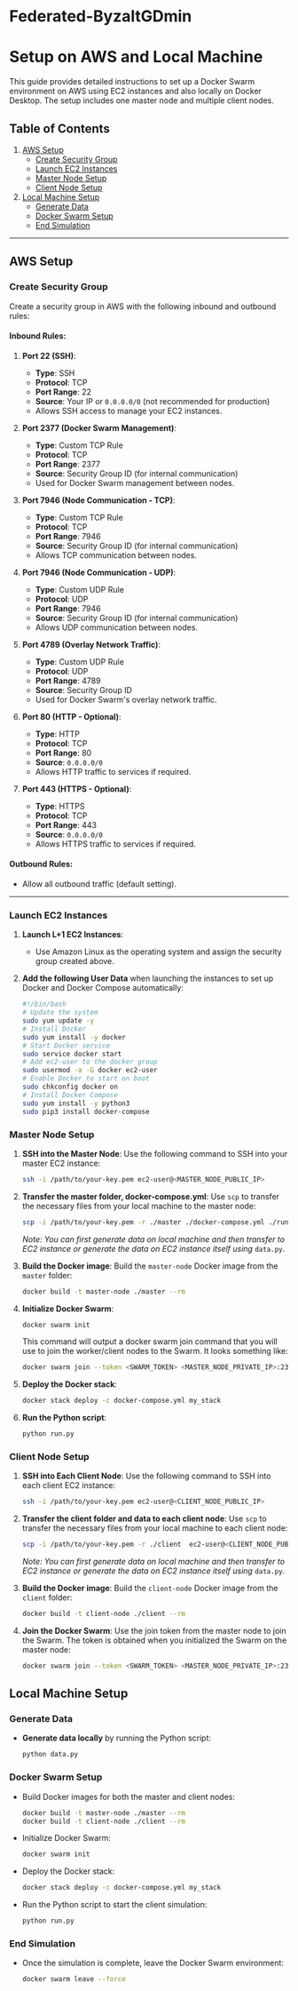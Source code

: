 # Federated-ByzaltGDmin

# Setup on AWS and Local Machine

This guide provides detailed instructions to set up a Docker Swarm environment on AWS using EC2 instances and also locally on Docker Desktop. The setup includes one master node and multiple client nodes.

## Table of Contents
1. [AWS Setup](#aws-setup)
   - [Create Security Group](#create-security-group)
   - [Launch EC2 Instances](#launch-ec2-instances)
   - [Master Node Setup](#master-node-setup)
   - [Client Node Setup](#client-node-setup)
2. [Local Machine Setup](#local-machine-setup)
   - [Generate Data](#generate-data)
   - [Docker Swarm Setup](#docker-swarm-setup)
   - [End Simulation](#end-simulation)

---

## AWS Setup

### Create Security Group

Create a security group in AWS with the following inbound and outbound rules:

#### **Inbound Rules**:
1. **Port 22 (SSH)**:
   - **Type**: SSH
   - **Protocol**: TCP
   - **Port Range**: 22
   - **Source**: Your IP or `0.0.0.0/0` (not recommended for production)
   - Allows SSH access to manage your EC2 instances.

2. **Port 2377 (Docker Swarm Management)**:
   - **Type**: Custom TCP Rule
   - **Protocol**: TCP
   - **Port Range**: 2377
   - **Source**: Security Group ID (for internal communication)
   - Used for Docker Swarm management between nodes.

3. **Port 7946 (Node Communication - TCP)**:
   - **Type**: Custom TCP Rule
   - **Protocol**: TCP
   - **Port Range**: 7946
   - **Source**: Security Group ID (for internal communication)
   - Allows TCP communication between nodes.

4. **Port 7946 (Node Communication - UDP)**:
   - **Type**: Custom UDP Rule
   - **Protocol**: UDP
   - **Port Range**: 7946
   - **Source**: Security Group ID (for internal communication)
   - Allows UDP communication between nodes.

5. **Port 4789 (Overlay Network Traffic)**:
   - **Type**: Custom UDP Rule
   - **Protocol**: UDP
   - **Port Range**: 4789
   - **Source**: Security Group ID
   - Used for Docker Swarm's overlay network traffic.

6. **Port 80 (HTTP - Optional)**:
   - **Type**: HTTP
   - **Protocol**: TCP
   - **Port Range**: 80
   - **Source**: `0.0.0.0/0`
   - Allows HTTP traffic to services if required.

7. **Port 443 (HTTPS - Optional)**:
   - **Type**: HTTPS
   - **Protocol**: TCP
   - **Port Range**: 443
   - **Source**: `0.0.0.0/0`
   - Allows HTTPS traffic to services if required.

#### **Outbound Rules**:
- Allow all outbound traffic (default setting).

---

### Launch EC2 Instances

1. **Launch L+1 EC2 Instances**:
   - Use Amazon Linux as the operating system and assign the security group created above.

2. **Add the following User Data** when launching the instances to set up Docker and Docker Compose automatically:
   ```bash
   #!/bin/bash
   # Update the system
   sudo yum update -y
   # Install Docker
   sudo yum install -y docker
   # Start Docker service
   sudo service docker start
   # Add ec2-user to the docker group
   sudo usermod -a -G docker ec2-user
   # Enable Docker to start on boot
   sudo chkconfig docker on
   # Install Docker Compose
   sudo yum install -y python3
   sudo pip3 install docker-compose
   ```
### Master Node Setup

1. **SSH into the Master Node**:
   Use the following command to SSH into your master EC2 instance:
   ```bash
   ssh -i /path/to/your-key.pem ec2-user@<MASTER_NODE_PUBLIC_IP>
   ```
2. **Transfer the master folder, docker-compose.yml**:
   Use `scp` to transfer the necessary files from your local machine to the master node:
   ```bash
   scp -i /path/to/your-key.pem -r ./master ./docker-compose.yml ./run.py ec2-user@<MASTER_NODE_PUBLIC_IP>:/home/ec2-user/
   ```
   *Note: You can first generate data on local machine and then transfer to EC2 instance or generate the data on EC2 instance itself using* `data.py`.
   
4. **Build the Docker image**:
   Build the `master-node` Docker image from the `master` folder:
   ```bash
   docker build -t master-node ./master --rm
   ```
5. **Initialize Docker Swarm**:
   ```bash
   docker swarm init
   ```
   This command will output a docker swarm join command that you will use to join the worker/client nodes to the Swarm. It looks something like:
   ```bash
   docker swarm join --token <SWARM_TOKEN> <MASTER_NODE_PRIVATE_IP>:2377
   ```
7. **Deploy the Docker stack**:
   ```bash
   docker stack deploy -c docker-compose.yml my_stack
   ```
8. **Run the Python script**:
   ```bash
   python run.py

   ```
### Client Node Setup

1. **SSH into Each Client Node**:
   Use the following command to SSH into each client EC2 instance:
   ```bash
   ssh -i /path/to/your-key.pem ec2-user@<CLIENT_NODE_PUBLIC_IP>
    ```
2. **Transfer the client folder and data to each client node**:
   Use `scp` to transfer the necessary files from your local machine to each client node:
   ```bash
   scp -i /path/to/your-key.pem -r ./client  ec2-user@<CLIENT_NODE_PUBLIC_IP>:/home/ec2-user/
   ```
   *Note: You can first generate data on local machine and then transfer to EC2 instance or generate the data on EC2 instance itself using* `data.py`.
   
4. **Build the Docker image**:
   Build the `client-node` Docker image from the `client` folder:
   ```bash
   docker build -t client-node ./client --rm
   ```
5. **Join the Docker Swarm**:
   Use the join token from the master node to join the Swarm. The token is obtained when you initialized the Swarm on the master node:
   ```bash
   docker swarm join --token <SWARM_TOKEN> <MASTER_NODE_PRIVATE_IP>:2377
   ```
## Local Machine Setup

### Generate Data

- **Generate data locally** by running the Python script:
   ```bash
   python data.py
   ```
### Docker Swarm Setup
- Build Docker images for both the master and client nodes:
   ```bash
   docker build -t master-node ./master --rm
   docker build -t client-node ./client --rm
   ```
- Initialize Docker Swarm:
  ```bash
  docker swarm init
  ```
- Deploy the Docker stack:
    ```bash
    docker stack deploy -c docker-compose.yml my_stack
    ```
- Run the Python script to start the client simulation:
     ```bash
    python run.py
    ```
### End Simulation
   - Once the simulation is complete, leave the Docker Swarm environment:
     ```bash
     docker swarm leave --force
     ```
